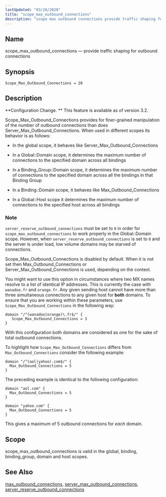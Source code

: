 ```yaml
---
lastUpdated: "03/26/2020"
title: "scope_max_outbound_connections"
description: "scope max outbound connections provide traffic shaping for outbound connections Scope Max Outbound Connections 20 Configuration Change This feature is available as of version 3 2 Scope Max Outbound Connections provides for finer grained manipulation of the number of outbound connections than does Server Max Outbound Connections When used in..."
---
```


<a name="conf.ref.scope_max_outbound_connections"></a> 
## Name

scope_max_outbound_connections — provide traffic shaping for outbound connections

## Synopsis

`Scope_Max_Outbound_Connections = 20`

<a name="idp11569232"></a> 
## Description

**Configuration Change. ** This feature is available as of version 3.2.

Scope_Max_Outbound_Connections provides for finer-grained manipulation of the number of outbound connections than does Server_Max_Outbound_Connections. When used in different scopes its behavior is as follows:

*   In the global scope, it behaves like Server_Max_Outbound_Connections

*   In a Global::Domain scope, it determines the maximum number of connections to the specified domain across all bindings

*   In a Binding_Group::Domain scope, it determines the maximum number of connections to the specified domain across all the bindings in that Binding Group

*   In a Binding::Domain scope, it behaves like Max_Outbound_Connections

*   In a Global::Host scope it determines the maximum number of connections to the specified host across all bindings

### Note

`server_reserve_outbound_connections` must be set to `0` in order for `scope_max_outbound_connections` to work properly in the Global::Domain scope. However, when `server_reserve_outbound_connections` is set to `0` and the server is under load, low volume domains may be starved of connections.

Scope_Max_Outbound_Connections is disabled by default. When it is not set then Max_Outbound_Connections or Server_Max_Outbound_Connections is used, depending on the context.

You might want to use this option in circumstances where two MX names resolve to a list of identical IP addresses. This is currently the case with `wanadoo.fr` and `orange.fr`. Any given sending host cannot have more than three simultaneous connections to any given host for **both** domains. To ensure that you are working within these parameters, use `Scope_Max_Outbound_Connections` in the following way:

```
domain "/^(wanadoo|orange)\.fr$/" {
   Scope_Max_Outbound_Connections = 3
}
```

With this configuration both domains are considered as one for the sake of total outbound connections.

To highlight how `Scope_Max_Outbound_Connections` differs from `Max_Outbound_Connections` consider the following example:

```
domain "/^(aol|yahoo).com$/" {
  Max_Outbound_Connections = 5
}
```

The preceding example is identical to the following configuration:

```
domain "aol.com" {
  Max_Outbound_Connections = 5
}

domain "yahoo.com" {
  Max_Outbound_Connections = 5
}
```

This gives a maximum of 5 outbound connections for *each* domain.

<a name="idp11590464"></a> 
## Scope

scope_max_outbound_connections is valid in the global, binding, binding_group, domain and host scopes.

<a name="idp11592176"></a> 
## See Also

[max_outbound_connections](/momentum/3/3-reference/3-reference-conf-ref-max-outbound-connections), [server_max_outbound_connections](/momentum/3/3-reference/3-reference-conf-ref-server-max-outbound-connections), [server_reserve_outbound_connections](/momentum/3/3-reference/3-reference-conf-ref-server-reserve-outbound-connections)